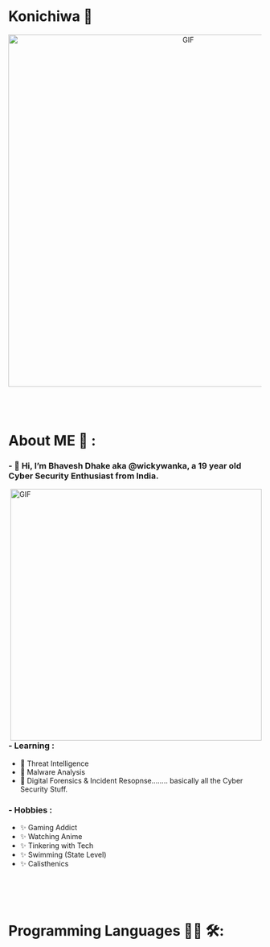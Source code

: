 # Konichiwa 👋

<div align="center">
<img hight="300" width="700" alt="GIF" align="center" src="https://github.com/Xx-Ashutosh-xX/Xx-Ashutosh-xX/blob/master/assets/208593.gif">
</div>

</br>
</br>
</br>


# About ME 💬 :

### - 👋 Hi, I’m Bhavesh Dhake aka @wickywanka, a 19 year old Cyber Security Enthusiast from India.

<img hight="400" width="500" alt="GIF" align="right" src="https://github.com/TheDudeThatCode/TheDudeThatCode/blob/master/Assets/Developer.gif">

### - Learning :

- 👀 Threat Intelligence
- 👀 Malware Analysis
- 👀 Digital Forensics & Incident Resopnse........ basically all the Cyber Security Stuff.

### - Hobbies : 

- ✨ Gaming Addict
- ✨ Watching Anime
- ✨ Tinkering with Tech
- ✨ Swimming (State Level)
- ✨ Calisthenics

</br>
</br>
</br>

# Programming Languages  👨‍💻 🛠:
</br>

<p align="center">


<!---
johnwick206/johnwick206 is a ✨ special ✨ repository because its `README.md` (this file) appears on your GitHub profile.
You can click the Preview link to take a look at your changes.
--->
